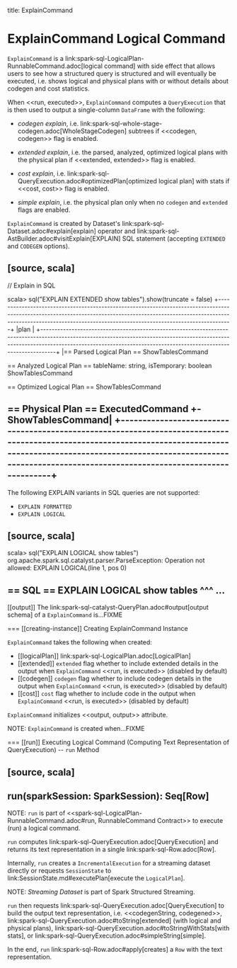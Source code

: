 title: ExplainCommand

# ExplainCommand Logical Command

`ExplainCommand` is a link:spark-sql-LogicalPlan-RunnableCommand.adoc[logical command] with side effect that allows users to see how a structured query is structured and will eventually be executed, i.e. shows logical and physical plans with or without details about codegen and cost statistics.

When <<run, executed>>, `ExplainCommand` computes a `QueryExecution` that is then used to output a single-column `DataFrame` with the following:

* *codegen explain*, i.e. link:spark-sql-whole-stage-codegen.adoc[WholeStageCodegen] subtrees if <<codegen, codegen>> flag is enabled.

* *extended explain*, i.e. the parsed, analyzed, optimized logical plans with the physical plan if <<extended, extended>> flag is enabled.

* *cost explain*, i.e. link:spark-sql-QueryExecution.adoc#optimizedPlan[optimized logical plan] with stats if <<cost, cost>> flag is enabled.

* *simple explain*, i.e. the physical plan only when no `codegen` and `extended` flags are enabled.

`ExplainCommand` is created by Dataset's link:spark-sql-Dataset.adoc#explain[explain] operator and link:spark-sql-AstBuilder.adoc#visitExplain[EXPLAIN] SQL statement (accepting `EXTENDED` and `CODEGEN` options).

[source, scala]
----
// Explain in SQL

scala> sql("EXPLAIN EXTENDED show tables").show(truncate = false)
+-----------------------------------------------------------------------------------------------------------------------------------------------------------------------------------------------------------------------------------------------+
|plan                                                                                                                                                                                                                                           |
+-----------------------------------------------------------------------------------------------------------------------------------------------------------------------------------------------------------------------------------------------+
|== Parsed Logical Plan ==
ShowTablesCommand

== Analyzed Logical Plan ==
tableName: string, isTemporary: boolean
ShowTablesCommand

== Optimized Logical Plan ==
ShowTablesCommand

== Physical Plan ==
ExecutedCommand
   +- ShowTablesCommand|
+-----------------------------------------------------------------------------------------------------------------------------------------------------------------------------------------------------------------------------------------------+
----

The following EXPLAIN variants in SQL queries are not supported:

* `EXPLAIN FORMATTED`
* `EXPLAIN LOGICAL`

[source, scala]
----
scala> sql("EXPLAIN LOGICAL show tables")
org.apache.spark.sql.catalyst.parser.ParseException:
Operation not allowed: EXPLAIN LOGICAL(line 1, pos 0)

== SQL ==
EXPLAIN LOGICAL show tables
^^^
...
----

[[output]]
The link:spark-sql-catalyst-QueryPlan.adoc#output[output schema] of a `ExplainCommand` is...FIXME

=== [[creating-instance]] Creating ExplainCommand Instance

`ExplainCommand` takes the following when created:

* [[logicalPlan]] link:spark-sql-LogicalPlan.adoc[LogicalPlan]
* [[extended]] `extended` flag whether to include extended details in the output when `ExplainCommand` <<run, is executed>> (disabled by default)
* [[codegen]] `codegen` flag whether to include codegen details in the output when `ExplainCommand` <<run, is executed>> (disabled by default)
* [[cost]] `cost` flag whether to include code in the output when `ExplainCommand` <<run, is executed>> (disabled by default)

`ExplainCommand` initializes <<output, output>> attribute.

NOTE: `ExplainCommand` is created when...FIXME

=== [[run]] Executing Logical Command (Computing Text Representation of QueryExecution) -- `run` Method

[source, scala]
----
run(sparkSession: SparkSession): Seq[Row]
----

NOTE: `run` is part of <<spark-sql-LogicalPlan-RunnableCommand.adoc#run, RunnableCommand Contract>> to execute (run) a logical command.

`run` computes link:spark-sql-QueryExecution.adoc[QueryExecution] and returns its text representation in a single link:spark-sql-Row.adoc[Row].

Internally, `run` creates a `IncrementalExecution` for a streaming dataset directly or requests `SessionState` to link:SessionState.md#executePlan[execute the `LogicalPlan`].

NOTE: *Streaming Dataset* is part of Spark Structured Streaming.

`run` then requests link:spark-sql-QueryExecution.adoc[QueryExecution] to build the output text representation, i.e. <<codegenString, codegened>>, link:spark-sql-QueryExecution.adoc#toString[extended] (with logical and physical plans), link:spark-sql-QueryExecution.adoc#toStringWithStats[with stats], or link:spark-sql-QueryExecution.adoc#simpleString[simple].

In the end, `run` link:spark-sql-Row.adoc#apply[creates] a `Row` with the text representation.
